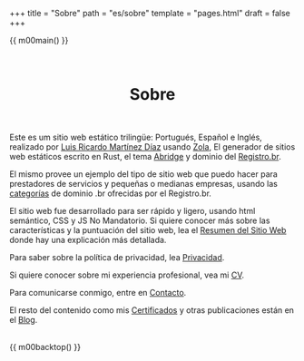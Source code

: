 +++
title = "Sobre"
path = "es/sobre"
template = "pages.html"
draft = false
+++

{{ m00main() }}
<div class="box">
<br>
<h1 style="text-align: center;">Sobre</h1>
<br>

Este es um sitio web estático trilingüe: Portugués, Español e Inglés, realizado por [Luis Ricardo Martínez Díaz](https://github.com/m00sp) usando [Zola](https://www.getzola.org/), El generador de sitios web estáticos escrito en Rust, el tema [Abridge](https://github.com/Jieiku/abridge) y dominio del [Registro.br](https://registro.br).

El mismo provee un ejemplo del tipo de sitio web que puedo hacer para prestadores de servicios y pequeñas o medianas empresas, usando las [categorías](https://registro.br/dominio/categorias/) de dominio .br ofrecidas por el Registro.br.

El sitio web fue desarrollado para ser rápido y ligero, usando html semántico, CSS y JS No Mandatorio. Si quiere conocer más sobre las características y la puntuación del sitio web, lea el [Resumen del Sitio Web](@/blog/resumo/index.es.md) donde hay una explicación más detallada.

Para saber sobre la política de privacidad, lea [Privacidad](@/pages/privacidade.es.md).

Si quiere conocer sobre mi experiencia profesional, vea mi [CV](@/pages/cv.es.md).

Para comunicarse conmigo, entre en [Contacto](@/pages/contato.es.md).

El resto del contenido como mis [Certificados](@/blog/certificados/index.es.md) y otras publicaciones están en el [Blog](@/blog/_index.es.md).

<br>
</div>
{{ m00backtop() }}
